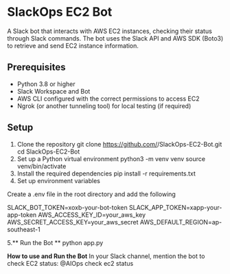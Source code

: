 
# SlackOps EC2 Bot

A Slack bot that interacts with AWS EC2 instances, checking their status through Slack commands. The bot uses the Slack API and AWS SDK (Boto3) to retrieve and send EC2 instance information.

## Prerequisites
- Python 3.8 or higher
- Slack Workspace and Bot
- AWS CLI configured with the correct permissions to access EC2
- Ngrok (or another tunneling tool) for local testing (if required)

## Setup

1. Clone the repository
   git clone https://github.com/<your-username>/SlackOps-EC2-Bot.git
   cd SlackOps-EC2-Bot
2. Set up a Python virtual environment
   python3 -m venv venv
source venv/bin/activate
3. Install the required dependencies
   pip install -r requirements.txt
4. Set up environment variables

Create a .env file in the root directory and add the following

SLACK_BOT_TOKEN=xoxb-your-bot-token
SLACK_APP_TOKEN=xapp-your-app-token
AWS_ACCESS_KEY_ID=your_aws_key
AWS_SECRET_ACCESS_KEY=your_aws_secret
AWS_DEFAULT_REGION=ap-southeast-1

5.** Run the Bot **
python app.py

**How to use and Run the Bot**
In your Slack channel, mention the bot to check EC2 status:
@AIOps check ec2 status

